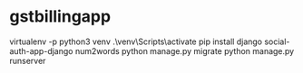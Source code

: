 # gstbillingapp

virtualenv -p python3 venv
.\venv\Scripts\activate
pip install django social-auth-app-django num2words
python manage.py migrate
python manage.py runserver
